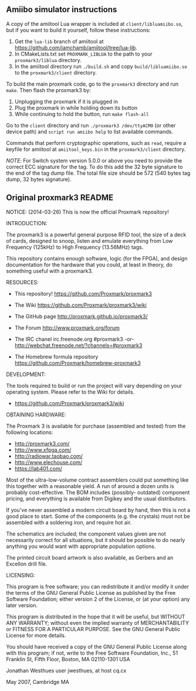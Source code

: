 ## Amiibo simulator instructions

A copy of the amiitool Lua wrapper is included at `client/libluamiibo.so`, but if you want
to build it yourself, follow these instructions:

1. Get the `lua-lib` branch of amiitool at https://github.com/jamchamb/amiitool/tree/lua-lib.
1. In CMakeLists.txt set `PROXMARK_LIBLUA` to the path to your `proxmark3/liblua` directory.
1. In the amiitool directory run `./build.sh` and copy `build/libluamiibo.so` to the `proxmark3/client` directory.

To build the main proxmark code, go to the `proxmark3` directory and run `make`.
Then flash the proxmark3 by:

1. Unplugging the proxmark if it is plugged in
1. Plug the proxmark in while holding down its button
1. While continuing to hold the button, run `make flash-all`

Go to the `client` directory and run `./proxmark3 /dev/ttyACM0` (or other device path)
and `script run amiibo help` to list available commands.

Commands that perform cryptographic operations, such as `read`, require a keyfile for
amiitool at `amiitool_keys.bin` in the `proxmark3/client` directory.

*NOTE*: For Switch system version 5.0.0 or above you need to provide the correct ECC signature for the tag.
To do this add the 32 byte signature to the end of the tag dump file. The total file size should be 572
(540 bytes tag dump, 32 bytes signature).

## Original proxmark3 README

NOTICE:
(2014-03-26)
This is now the official Proxmark repository!

INTRODUCTION:

The proxmark3 is a powerful general purpose RFID tool, the size of a deck
of cards, designed to snoop, listen and emulate everything from
Low Frequency (125kHz) to High Frequency (13.56MHz) tags.

This repository contains enough software, logic (for the FPGA), and design
documentation for the hardware that you could, at least in theory,
do something useful with a proxmark3.

RESOURCES:

   * This repository!
      https://github.com/Proxmark/proxmark3
      
   * The Wiki
      https://github.com/Proxmark/proxmark3/wiki
      
   * The GitHub page
      http://proxmark.github.io/proxmark3/
      
   * The Forum
      http://www.proxmark.org/forum
      
   * The IRC chanel
       irc.freenode.org #proxmark3
       -or-
       http://webchat.freenode.net/?channels=#proxmark3
       
   * The Homebrew formula repository
      https://github.com/Proxmark/homebrew-proxmark3
   
DEVELOPMENT:

The tools required to build  or run the project will vary depending on
your operating system. Please refer to the Wiki for details.

   * https://github.com/Proxmark/proxmark3/wiki

OBTAINING HARDWARE:

The Proxmark 3 is available for purchase (assembled and tested) from the
following locations:

   * http://proxmark3.com/
   * http://www.xfpga.com/
   * http://radiowar.taobao.com/
   * http://www.elechouse.com/
   * https://lab401.com/

Most of the ultra-low-volume contract assemblers could put
something like this together with a reasonable yield. A run of around
a dozen units is probably cost-effective. The BOM includes (possibly-
outdated) component pricing, and everything is available from Digikey
and the usual distributors.

If you've never assembled a modern circuit board by hand, then this is
not a good place to start. Some of the components (e.g. the crystals)
must not be assembled with a soldering iron, and require hot air.

The schematics are included; the component values given are not
necessarily correct for all situations, but it should be possible to do
nearly anything you would want with appropriate population options.

The printed circuit board artwork is also available, as Gerbers and an
Excellon drill file.


LICENSING:

This program is free software; you can redistribute it and/or modify
it under the terms of the GNU General Public License as published by
the Free Software Foundation; either version 2 of the License, or
(at your option) any later version.

This program is distributed in the hope that it will be useful,
but WITHOUT ANY WARRANTY; without even the implied warranty of
MERCHANTABILITY or FITNESS FOR A PARTICULAR PURPOSE.  See the
GNU General Public License for more details.

You should have received a copy of the GNU General Public License
along with this program; if not, write to the Free Software
Foundation, Inc., 51 Franklin St, Fifth Floor, Boston, MA  02110-1301  USA


Jonathan Westhues
user jwesthues, at host cq.cx

May 2007, Cambridge MA
